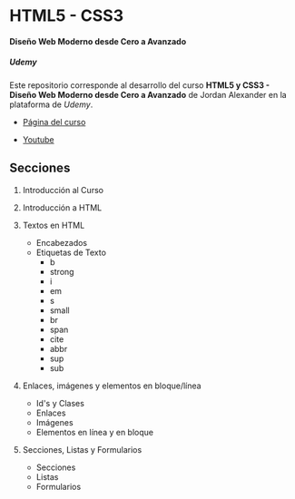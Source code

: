 # HTML5 - CSS3

#### Diseño Web Moderno desde Cero a Avanzado

##### Udemy

Este repositorio corresponde al desarrollo del curso **HTML5 y CSS3 - Diseño Web Moderno desde Cero a Avanzado** de Jordan Alexander en la plataforma de _Udemy_.

- [Página del curso](https://www.udemy.com/course/curso-diseno-web-moderno-desde-cero/)

- [Youtube](https://www.youtube.com/@AlexCGDesign)

## Secciones

1. Introducción al Curso
2. Introducción a HTML
3. Textos en HTML
   - Encabezados
   - Etiquetas de Texto
     - b
     - strong
     - i
     - em
     - s
     - small
     - br
     - span
     - cite
     - abbr
     - sup
     - sub
4. Enlaces, imágenes y elementos en bloque/línea

   - Id's y Clases
   - Enlaces
   - Imágenes
   - Elementos en línea y en bloque

5. Secciones, Listas y Formularios
   - Secciones
   - Listas
   - Formularios
